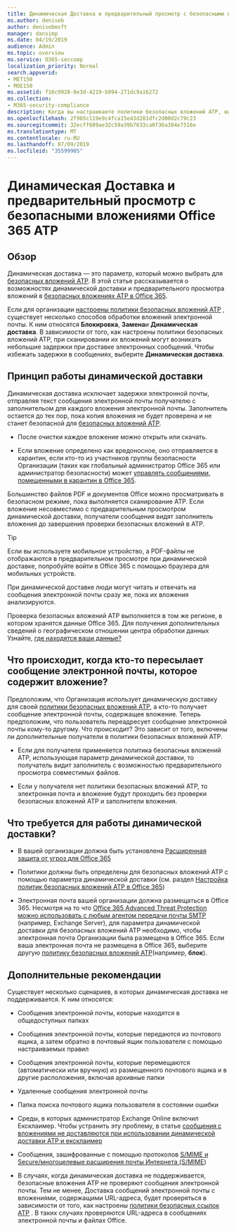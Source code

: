 ```yaml
---
title: Динамическая Доставка и предварительный просмотр с безопасными вложениями Office 365 ATP
ms.author: deniseb
author: denisebmsft
manager: dansimp
ms.date: 04/19/2019
audience: Admin
ms.topic: overview
ms.service: O365-seccomp
localization_priority: Normal
search.appverid:
- MET150
- MOE150
ms.assetid: f16c9928-8e3d-4219-b994-271dc9a16272
ms.collection:
- M365-security-compliance
description: Когда вы настраиваете политики безопасных вложений ATP, вы выбираете динамическое предоставление, чтобы избежать задержки сообщений и разрешить пользователям просматривать сканируемые вложения.
ms.openlocfilehash: 2f965c119e9c4fca15e43d281dfc2d00d2c79c23
ms.sourcegitcommit: 32ecff689ae32c59a39b7633ca0f36a304e7516e
ms.translationtype: MT
ms.contentlocale: ru-RU
ms.lasthandoff: 07/09/2019
ms.locfileid: "35599905"
---
```

# <a name="dynamic-delivery-and-previewing-with-office-365-atp-safe-attachments"></a>Динамическая Доставка и предварительный просмотр с безопасными вложениями Office 365 ATP

## <a name="overview"></a>Обзор

Динамическая доставка — это параметр, который можно выбрать для [безопасных вложений ATP](atp-safe-attachments.md). В этой статье рассказывается о возможностях динамической доставки и предварительного просмотра вложений в [безопасных вложениях ATP в Office 365](atp-safe-attachments.md).

Если для организации [настроены политики безопасных вложений ATP](set-up-atp-safe-attachments-policies.md) , существует несколько способов обработки вложений электронной почты. К ним относятся **Блокировка**, **Замена**и **Динамическая доставка**. В зависимости от того, как настроены политики безопасных вложений ATP, при сканировании их вложений могут возникать небольшие задержки при доставке электронных сообщений. Чтобы избежать задержки в сообщениях, выберите **Динамическая доставка**.
  
## <a name="how-dynamic-delivery-works"></a>Принцип работы динамической доставки
  
Динамическая доставка исключает задержки электронной почты, отправляя текст сообщения электронной почты получателю с заполнительом для каждого вложения электронной почты. Заполнитель остается до тех пор, пока копия вложения не будет проверена и не станет безопасной для [безопасных вложений ATP](atp-safe-attachments.md). 

- После очистки каждое вложение можно открыть или скачать. 

- Если вложение определено как вредоносное, оно отправляется в карантин, если кто-то из участников группы безопасности Организации (таких как глобальный администратор Office 365 или администратор безопасности) может [управлять сообщениями, помещенными в карантин в Office 365](manage-quarantined-messages-and-files.md).

Большинство файлов PDF и документов Office можно просматривать в безопасном режиме, пока выполняется сканирование ATP. Если вложение несовместимо с предварительным просмотром динамической доставки, получатели сообщения видят заполнитель вложения до завершения проверки безопасных вложений в ATP.

> [!TIP]
> Если вы используете мобильное устройство, а PDF-файлы не отображаются в предварительном просмотре при динамической доставке, попробуйте войти в Office 365 с помощью браузера для мобильных устройств.

При динамической доставке люди могут читать и отвечать на сообщения электронной почты сразу же, пока их вложения анализируются. 

Проверка безопасных вложений ATP выполняется в том же регионе, в котором хранятся данные Office 365. Для получения дополнительных сведений о географическом отношении центра обработки данных Узнайте, [где находятся ваши данные?](https://products.office.com/where-is-your-data-located?geo=All) 
  
## <a name="what-happens-when-someone-forwards-an-email-that-contains-an-attachment"></a>Что происходит, когда кто-то пересылает сообщение электронной почты, которое содержит вложение?

Предположим, что Организация использует динамическую доставку для своей [политики безопасных вложений ATP](set-up-atp-safe-attachments-policies.md), а кто-то получает сообщение электронной почты, содержащее вложение. Теперь предположим, что пользователь переадресует сообщение электронной почты кому-то другому. Что происходит? Это зависит от того, включены ли дополнительные получатели в политики безопасных вложений ATP.
  
- Если для получателя применяется политика безопасных вложений ATP, использующая параметр динамической доставки, то получатель видит заполнитель с возможностью предварительного просмотра совместимых файлов.
    
- Если у получателя нет политики безопасных вложений ATP, то электронная почта и вложение будут проходить без проверки безопасных вложений ATP и заполнители вложения.
    
## <a name="whats-required-for-dynamic-delivery-to-work"></a>Что требуется для работы динамической доставки?

- В вашей организации должна быть установлена [Расширенная защита от угроз для Office 365](office-365-atp.md)
    
- Политики должны быть определены для безопасных вложений ATP с помощью параметра динамической доставки (см. раздел [Настройка политик безопасных вложений ATP в Office 365](set-up-atp-safe-attachments-policies.md))
    
- Электронная почта вашей организации должна размещаться в Office 365. Несмотря на то что [Office 365 Advanced Threat Protection можно использовать с любым агентом передачи почты SMTP](https://docs.microsoft.com/office365/servicedescriptions/office-365-advanced-threat-protection-service-description#requirements-for-office-365-advanced-threat-protection-atp) (например, Exchange Server), для параметра динамической доставки для безопасных вложений ATP необходимо, чтобы электронная почта Организации была размещена в Office 365. Если ваша электронная почта не размещена в Office 365, выберите другую [политику безопасных вложений ATP](set-up-atp-safe-attachments-policies.md#step-3-learn-about-atp-safe-attachments-policy-options)(например, **блок**).
    
## <a name="additional-considerations"></a>Дополнительные рекомендации

Существует несколько сценариев, в которых динамическая доставка не поддерживается. К ним относятся:
  
- Сообщения электронной почты, которые находятся в общедоступных папках
    
- Сообщения электронной почты, которые передаются из почтового ящика, а затем обратно в почтовый ящик пользователя с помощью настраиваемых правил
    
- Сообщения электронной почты, которые перемещаются (автоматически или вручную) из размещенного почтового ящика и в другие расположения, включая архивные папки
    
- Удаленные сообщения электронной почты
    
- Папка поиска почтового ящика пользователя в состоянии ошибки
    
- Среды, в которых администратор Exchange Online включил Ексклаимер. Чтобы устранить эту проблему, в статье [сообщения с вложениями не доставляются при использовании динамической доставки ATP и ексклаимер](https://support.microsoft.com/help/4014438/messages-with-attachments-are-not-delivered-when-atp-dynamic-delivery)

- Сообщения, зашифрованные с помощью протоколов [S/MIME и Secure/многоцелевые расширения почты Интернета (S/MIME](s-mime-for-message-signing-and-encryption.md))

- В случаях, когда динамическая доставка не поддерживается, безопасные вложения ATP не проверяют сообщения электронной почты. Тем не менее, Доставка сообщений электронной почты с вложениями, содержащими URL-адреса, будет проверяться в зависимости от того, как настроены [политики безопасных ссылок ATP](set-up-atp-safe-links-policies.md) . В таких случаях проверяются URL-адреса в сообщениях электронной почты и файлах Office.
